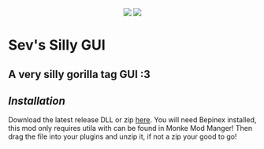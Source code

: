 <div align="center">
 <a href="https://github.com/sevisadev/Sevs-silly-gui/releases/latest">
 <img src="https://img.shields.io/github/downloads/sevisadev/Sevs-silly-gui/total?label=Downloads&style=flat-square"<img></a>
 <a href="https://discord.gg/RfRRuPvGqn">
 <img src="https://img.shields.io/discord/1266969567540940900?label=Discord&style=flat-square"</img></a>
</div>

# Sev's Silly GUI
## A very silly gorilla tag GUI :3
## <i>Installation</i>
Download the latest release DLL or zip [here](https://github.com/sevisadev/Better-COC/releases/latest). You will need Bepinex installed, this mod only requires utila with can be found in Monke Mod Manger! Then drag the file into your plugins and unzip it, if not a zip your good to go!
